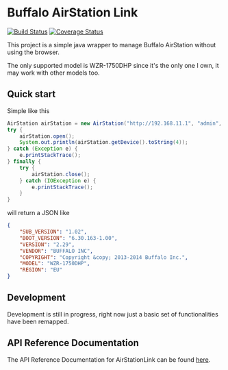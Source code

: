 # Buffalo AirStation Link

[![Build Status](https://travis-ci.org/ffalcinelli/airstationlink.png)](https://travis-ci.org/ffalcinelli/airstationlink)
[![Coverage Status](https://img.shields.io/codecov/c/github/ffalcinelli/airstationlink/master.svg)](https://codecov.io/github/ffalcinelli/airstationlink)

This project is a simple java wrapper to manage Buffalo AirStation without using the browser.

The only supported model is WZR-1750DHP since it's the only one I own, it may work with other models too.


## Quick start

Simple like this

```java
AirStation airStation = new AirStation("http://192.168.11.1", "admin", "password");
try {
    airStation.open();
    System.out.println(airStation.getDevice().toString(4));
} catch (Exception e) {
    e.printStackTrace();
} finally {
    try {
        airStation.close();
    } catch (IOException e) {
        e.printStackTrace();
    }
}
```

will return a JSON like

```json
{
    "SUB_VERSION": "1.02",
    "BOOT_VERSION": "6.30.163-1.00",
    "VERSION": "2.29",
    "VENDOR": "BUFFALO INC",
    "COPYRIGHT": "Copyright &copy; 2013-2014 Buffalo Inc.",
    "MODEL": "WZR-1750DHP",
    "REGION": "EU"
}
```

## Development

Development is still in progress, right now just a basic set of functionalities have been remapped.

## API Reference Documentation

The API Reference Documentation for AirStationLink can be found [here](https://ffalcinelli.github.io/airstationlink).